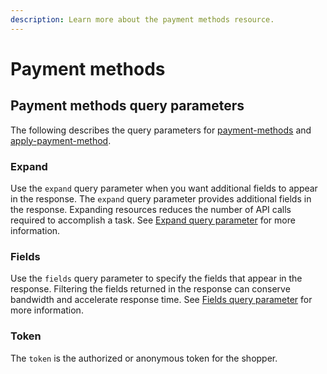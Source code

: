 ```yaml
---
description: Learn more about the payment methods resource.
---
```


# Payment methods

## Payment methods query parameters

The following describes the query parameters for [payment-methods](https://www.digitalriver.com/docs/commerce-shopper-api/#tag/Payment-Methods/paths/\~1v1\~1shoppers\~1me\~1carts\~1active\~1payment-methods/get) and [apply-payment-method](payment-methods.md#apply-payment-method-query-parameters).

### Expand

Use the `expand` query parameter when you want additional fields to appear in the response. The `expand` query parameter provides additional fields in the response. Expanding resources reduces the number of API calls required to accomplish a task. See [Expand query parameter](../../common-shoppers-and-admin-apis-reference/fields-and-expand-query-parameters.md#expand-query-parameter) for more information.

### Fields

Use the `fields` query parameter to specify the fields that appear in the response. Filtering the fields returned in the response can conserve bandwidth and accelerate response time. See [Fields query parameter](../../common-shoppers-and-admin-apis-reference/fields-and-expand-query-parameters.md#fields-query-parameter) for more information.

### Token

The `token` is the authorized or anonymous token for the shopper.
